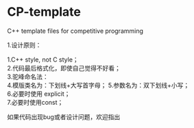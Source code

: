 # CP-template
C++ template files for competitive programming

1.设计原则：

  1.C++ style, not C style；  
  2.代码最后格式化，即使自己觉得不好看；  
  3.驼峰命名法：  
  4.模版类名为：下划线+大写首字母；
  5.参数名为：双下划线+小写；  
  6.必要时使用 explicit；  
  7.必要时使用const；  
  
 如果代码出现bug或者设计问题，欢迎指出
